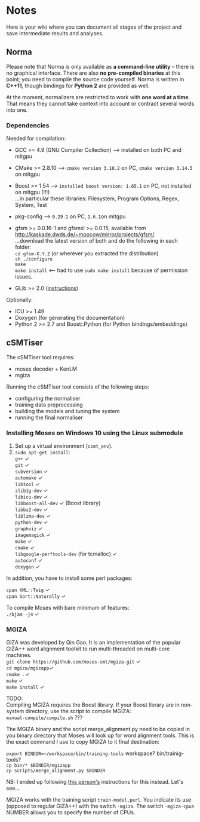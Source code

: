 # Notes
Here is your wiki where you can document all stages of the project and save intermediate results and analyses.

## Norma
Please note that Norma is only available as **a command-line utility** – there is no graphical interface. There are also **no pre-compiled binaries** at this point; you need to compile the source code yourself. Norma is written in **C++11**, though bindings for **Python 2** are provided as well.

At the moment, normalizers are restricted to work with **one word at a time**. That means they cannot take context into account or contract several words into one. 

### Dependencies

Needed for compilation:
* GCC >= 4.9 (GNU Compiler Collection) --> installed on both PC and mltgpu
* CMake >= 2.8.10  --> `cmake version 3.10.2` on PC, `cmake version 3.14.5` on mltgpu 
* Boost >= 1.54 --> `installed boost version: 1.65.1` on PC, not installed on mltgpu (!!!) <br>
 ...in particular these libraries: Filesystem, Program Options, Regex, System, Test
* pkg-config --> `0.29.1` on PC, `1.6.1`on mltgpu
* gfsm >= 0.0.16-1 and gfsmxl >= 0.0.15, available from http://kaskade.dwds.de/~moocow/mirror/projects/gfsm/<br>
...download the latest version of both and do the following in each folder:<br>
`cd gfsm-X.Y.Z`  (or wherever you extracted the distribution) <br>
`sh ./configure` <br>
`make` <br>
`make install` <-- had to use `sudo make install` because of permission issues.<br> 
 
* GLib >= 2.0 ([instructions](https://programmer.help/blogs/ubuntu-18.04-install-glib-library-and-configure-codeblocks.html)) <br>

Optionally:<br>
* ICU >= 1.49
* Doxygen (for generating the documentation)
* Python 2 >= 2.7 and Boost::Python (for Python bindings/embeddings)

## cSMTiser
The cSMTiser tool requires:<br>
* moses decoder + KenLM
* mgiza

Running the cSMTiser tool consists of the following steps:
* configuring the normaliser
* training data preprocessing
* building the models and tuning the system
* running the final normaliser

### Installing Moses on Windows 10 using the Linux submodule
1. Set up a virtual environment (`csmt_env`).<br>
2. `sudo apt-get install`:<br>
   `g++` ✓  <br>
   `git` ✓ <br>
   `subversion` ✓ <br>
   `automake` ✓ <br>
   `libtool` ✓ <br>
   `zlib1g-dev` ✓ <br>
   `libicu-dev` ✓ <br>
   `libboost-all-dev` ✓ (Boost library)<br>
   `libbz2-dev` ✓ <br>
   `liblzma-dev` ✓ <br>
   `python-dev` ✓ <br>
   `graphviz` ✓     <br>
   `imagemagick` ✓ <br>
   `make` ✓ <br>
   `cmake` ✓ <br>
   `libgoogle-perftools-dev` (for tcmalloc) ✓  <br>
   `autoconf` ✓ <br>
   `doxygen` ✓ <br>
   
In addition, you have to install some perl packages:

`cpan XML::Twig` ✓ <br>
`cpan Sort::Naturally` ✓ <br>

To compile Moses with bare minimum of features:<br>
`./bjam -j4` ✓
   
### MGIZA
GIZA was developed by Qin Gao. It is an implementation of the popular GIZA++ word alignment toolkit to run multi-threaded on multi-core machines.<br>
`git clone https://github.com/moses-smt/mgiza.git` ✓ <br>
`cd mgiza/mgizapp`✓ <br>
`cmake .`✓ <br>
`make` ✓ <br>
`make install` ✓ <br>

TODO:<br>
Compiling MGIZA requires the Boost library. If your Boost library are in non-system directory, use the script to compile MGIZA:<br>
`manual-compile/compile.sh` ??? <br>
   
The MGIZA binary and the script merge_alignment.py need to be copied in you binary directory that Moses will look up for word alignment tools. This is the exact command I use to copy MGIZA to it final destination:<br>

`export BINDIR=~/workspace/bin/training-tools` workspace? bin/trainig-tools? <br> 
`cp bin/* $BINDIR/mgizapp`<br> 
`cp scripts/merge_alignment.py $BINDIR` <br>

NB: I ended up following [this person's](https://danieltakeshi.github.io/2014/11/19/brain-dump-successfully-installing-and-running-the-moses-statistical-machine-translation-system/) instructions for this instead. Let's see...

MGIZA works with the training script `train-model.perl`. You indicate its use (opposed to regular GIZA++) with the switch `-mgiza`. The switch `-mgiza-cpus` NUMBER allows you to specify the number of CPUs. 
